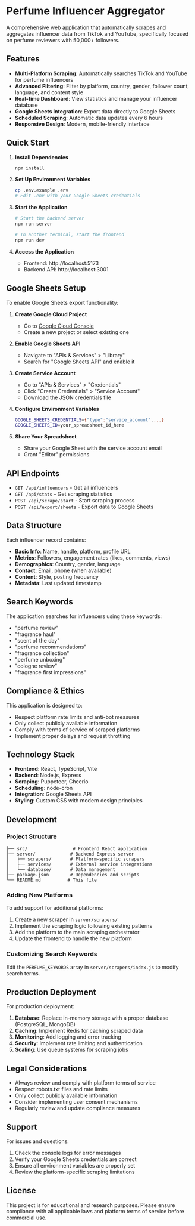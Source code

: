 # Perfume Influencer Aggregator

A comprehensive web application that automatically scrapes and aggregates influencer data from TikTok and YouTube, specifically focused on perfume reviewers with 50,000+ followers.

## Features

- **Multi-Platform Scraping**: Automatically searches TikTok and YouTube for perfume influencers
- **Advanced Filtering**: Filter by platform, country, gender, follower count, language, and content style
- **Real-time Dashboard**: View statistics and manage your influencer database
- **Google Sheets Integration**: Export data directly to Google Sheets
- **Scheduled Scraping**: Automatic data updates every 6 hours
- **Responsive Design**: Modern, mobile-friendly interface

## Quick Start

1. **Install Dependencies**
   ```bash
   npm install
   ```

2. **Set Up Environment Variables**
   ```bash
   cp .env.example .env
   # Edit .env with your Google Sheets credentials
   ```

3. **Start the Application**
   ```bash
   # Start the backend server
   npm run server

   # In another terminal, start the frontend
   npm run dev
   ```

4. **Access the Application**
   - Frontend: http://localhost:5173
   - Backend API: http://localhost:3001

## Google Sheets Setup

To enable Google Sheets export functionality:

1. **Create Google Cloud Project**
   - Go to [Google Cloud Console](https://console.cloud.google.com/)
   - Create a new project or select existing one

2. **Enable Google Sheets API**
   - Navigate to "APIs & Services" > "Library"
   - Search for "Google Sheets API" and enable it

3. **Create Service Account**
   - Go to "APIs & Services" > "Credentials"
   - Click "Create Credentials" > "Service Account"
   - Download the JSON credentials file

4. **Configure Environment Variables**
   ```bash
   GOOGLE_SHEETS_CREDENTIALS={"type":"service_account",...}
   GOOGLE_SHEETS_ID=your_spreadsheet_id_here
   ```

5. **Share Your Spreadsheet**
   - Share your Google Sheet with the service account email
   - Grant "Editor" permissions

## API Endpoints

- `GET /api/influencers` - Get all influencers
- `GET /api/stats` - Get scraping statistics
- `POST /api/scrape/start` - Start scraping process
- `POST /api/export/sheets` - Export data to Google Sheets

## Data Structure

Each influencer record contains:

- **Basic Info**: Name, handle, platform, profile URL
- **Metrics**: Followers, engagement rates (likes, comments, views)
- **Demographics**: Country, gender, language
- **Contact**: Email, phone (when available)
- **Content**: Style, posting frequency
- **Metadata**: Last updated timestamp

## Search Keywords

The application searches for influencers using these keywords:
- "perfume review"
- "fragrance haul"
- "scent of the day"
- "perfume recommendations"
- "fragrance collection"
- "perfume unboxing"
- "cologne review"
- "fragrance first impressions"

## Compliance & Ethics

This application is designed to:
- Respect platform rate limits and anti-bot measures
- Only collect publicly available information
- Comply with terms of service of scraped platforms
- Implement proper delays and request throttling

## Technology Stack

- **Frontend**: React, TypeScript, Vite
- **Backend**: Node.js, Express
- **Scraping**: Puppeteer, Cheerio
- **Scheduling**: node-cron
- **Integration**: Google Sheets API
- **Styling**: Custom CSS with modern design principles

## Development

### Project Structure
```
├── src/                 # Frontend React application
├── server/             # Backend Express server
│   ├── scrapers/       # Platform-specific scrapers
│   ├── services/       # External service integrations
│   └── database/       # Data management
├── package.json        # Dependencies and scripts
└── README.md          # This file
```

### Adding New Platforms

To add support for additional platforms:

1. Create a new scraper in `server/scrapers/`
2. Implement the scraping logic following existing patterns
3. Add the platform to the main scraping orchestrator
4. Update the frontend to handle the new platform

### Customizing Search Keywords

Edit the `PERFUME_KEYWORDS` array in `server/scrapers/index.js` to modify search terms.

## Production Deployment

For production deployment:

1. **Database**: Replace in-memory storage with a proper database (PostgreSQL, MongoDB)
2. **Caching**: Implement Redis for caching scraped data
3. **Monitoring**: Add logging and error tracking
4. **Security**: Implement rate limiting and authentication
5. **Scaling**: Use queue systems for scraping jobs

## Legal Considerations

- Always review and comply with platform terms of service
- Respect robots.txt files and rate limits
- Only collect publicly available information
- Consider implementing user consent mechanisms
- Regularly review and update compliance measures

## Support

For issues and questions:
1. Check the console logs for error messages
2. Verify your Google Sheets credentials are correct
3. Ensure all environment variables are properly set
4. Review the platform-specific scraping limitations

## License

This project is for educational and research purposes. Please ensure compliance with all applicable laws and platform terms of service before commercial use.